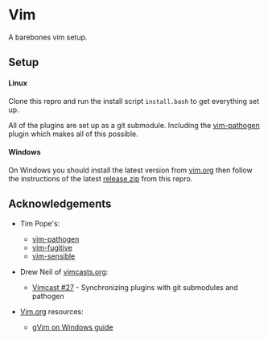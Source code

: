 Vim
=======================================================================

A barebones vim setup.


Setup
-----------------------------------------------------------------------

#### Linux

Clone this repro and run the install script `install.bash` to get 
everything set up.

All of the plugins are set up as a git submodule. Including the 
[vim-pathogen][pathogen] plugin which makes all of this possible.

#### Windows

On Windows you should install the latest version from [vim.org][vimdownloads] then follow the instructions of the latest [release zip][release] from this repro.

Acknowledgements
-----------------------------------------------------------------------

* Tim Pope's:
  * [vim-pathogen][pathogen]
  * [vim-fugitive][fugitive]
  * [vim-sensible][sensible]
 
* Drew Neil of [vimcasts.org][vimcasts]:
  * [Vimcast #27][vimcast27] - Synchronizing plugins with git submodules and pathogen
  
* [Vim.org][vimorg] resources:
  * [gVim on Windows guide][vimwin]


[pathogen]: https://github.com/tpope/vim-pathogen
[fugitive]: https://github.com/tpope/vim-fugitive
[sensible]: https://github.com/tpope/vim-sensible
[vimcasts]: http://vimcasts.org/
[vimcast27]: http://vimcasts.org/episodes/synchronizing-plugins-with-git-submodules-and-pathogen/
[vimorg]: http://vim.org
[vimwin]: http://www.vim.org/ugrankar.pdf
[vimdownloads]: http://www.vim.org/download.php
[release]: https://github.com/nathanrosspowell/vim/releases

